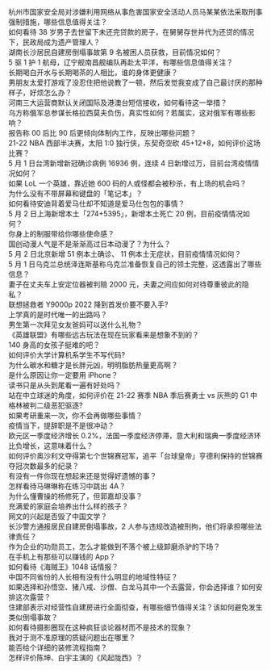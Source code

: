 杭州市国家安全局对涉嫌利用网络从事危害国家安全活动人员马某某依法采取刑事强制措施，哪些信息值得关注？  
如何看待 38 岁男子去世留下未还完贷款的房子，在舅舅存世并代为还贷的情况下，民政局成为遗产管理人？  
湖南长沙居民自建房倒塌事故第 9 名被困人员获救，目前情况如何？  
5 驱 1 护 1 航母，辽宁舰南昌舰编队再赴太平洋，有哪些信息值得关注？  
长期喝白开水与长期喝茶的人相比，谁的身体更健康？  
男朋友太爱打游戏了没忍住把他说教了一顿，然后发觉我变成了自己最讨厌的那种样子，好烦怎么办？  
河南三大运营商默认关闭国际及港澳台短信接收，如何看待这一举措？  
乌方称俄军总参谋长格拉西莫夫负伤，真实性如何？若属实，这对俄军有哪些影响？  
报告称 00 后比 90 后更倾向体制内工作，反映出哪些问题？  
21-22 NBA 西部半决赛，太阳 1:0 独行侠，东契奇空砍 45+12+8，如何评价这场比赛？  
5 月 1 日台湾新增新冠确诊病例 16936 例，连续 4 日新增过万，目前台湾疫情情况如何？  
如果 LoL 一个英雄，靠近她 600 码的人或怪都会被秒杀，有上场的机会吗？  
为什么没有不带屏幕和键盘的「笔记本」？  
如何看待安迪背着爱马仕却不知道是爱马仕包包的事情？  
5 月 2 日上海新增本土「274+5395」，新增本土死亡 20 例，目前疫情情况如何？  
你身上的制服带给你哪些使命感？  
国创动漫人气是不是渐渐高过日本动漫了？为什么？  
5 月 2 日北京新增 51 例本土确诊、 11 例本土无症状，目前疫情情况如何？  
5 月 1 日乌克兰总统泽连斯基称乌克兰准备恢复自己的领土完整，这透露出了哪些信息？  
妻子在丈夫车上安定位器被判赔 2000 元，夫妻之间应如何对待尊重彼此的隐私？  
联想拯救者 Y9000p 2022 降到首发价要不要入手?  
上学真的是时代唯一的出路吗？  
男生第一次拜见女友爸妈可以送什么礼物？  
《英雄联盟》有哪些远古玩法在现在玩家看来是想象不到的？  
140 身高的女孩子挺难的吧？  
如何评价大学计算机系学生不写代码?  
为什么碳水和糖才是长胖元凶，明明脂肪热量更高啊？  
是什么原因让你一定要用 iPhone？  
读书只是从头到尾看一遍有好处吗？  
站在中立球迷的角度，如何评价在 21-22 赛季 NBA 季后赛勇士 vs 灰熊的 G1 中格林被判二级恶犯驱逐?  
如果考研重来一次，你不会再做哪些事情？  
疫情当下，提辞职是不是很冲动？  
欧元区一季度经济增长 0.2%，法国一季度经济停滞，意大利和瑞典一季度经济环比负增长，这意味着什么？  
如何评价奥沙利文夺得第七个世锦赛冠军，追平「台球皇帝」亨德利保持的世锦赛夺冠次数最多的纪录？  
有没有一件你现在想起来还是觉得好遗憾的事？  
怎样看待马琳琳称在练习中跳出 4A？  
为什么懂曹操的杨修死了，但郭嘉却没事？  
充满爱的家庭会培养出什么样的孩子？  
网文的兴起是否毁了中国文学？  
长沙警方通报居民自建房倒塌事故，2 人参与违规改造被刑拘，他们将承担哪些法律责任？  
作为企业的功勋员工，怎么才能做到不落个被上级卸磨杀驴的下场？  
在手机上有那些可以赚钱的 App？  
如何看待《海贼王》1048 话情报？  
中国不同省份的人长相有没有什么明显的地域性特征？  
如果选择和孙悟空、猪八戒、沙僧、白龙马其中一个去露营，你会选择谁？如何安排这次露营？  
住建部表示对经营性自建房进行全面彻查，有哪些细节值得关注？该如何避免发生类似倒塌事故？  
如何看待摄影圈现在这种疯狂谈论器材而不是技术的现象？  
我对于测不准原理的质疑问题出在哪里？  
能否给个详细的装修流程指南？  
怎样评价陈坤、白宇主演的《风起陇西》？  

